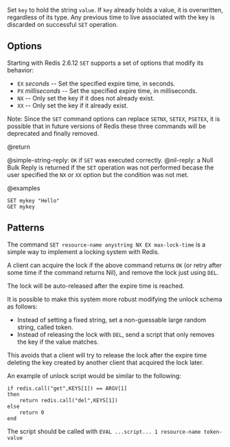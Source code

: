 Set `key` to hold the string `value`.
If `key` already holds a value, it is overwritten, regardless of its type.
Any previous time to live associated with the key is discarded on successful
`SET` operation.

## Options

Starting with Redis 2.6.12 `SET` supports a set of options that modify its
behavior:

* `EX` _seconds_ -- Set the specified expire time, in seconds.
* `PX` _milliseconds_ -- Set the specified expire time, in milliseconds.
* `NX` -- Only set the key if it does not already exist.
* `XX` -- Only set the key if it already exist.

Note: Since the `SET` command options can replace `SETNX`, `SETEX`, `PSETEX`,
it is possible that in future versions of Redis these three commands will be
deprecated and finally removed.

@return

@simple-string-reply: `OK` if `SET` was executed correctly.
@nil-reply: a Null Bulk Reply is returned if the `SET` operation was not
performed becase the user specified the `NX` or `XX` option but the condition
was not met.

@examples

```cli
SET mykey "Hello"
GET mykey
```

## Patterns

The command `SET resource-name anystring NX EX max-lock-time` is a simple way to
implement a locking system with Redis.

A client can acquire the lock if the above command returns `OK` (or retry after
some time if the command returns Nil), and remove the lock just using `DEL`.

The lock will be auto-released after the expire time is reached.

It is possible to make this system more robust modifying the unlock schema as
follows:

* Instead of setting a fixed string, set a non-guessable large random string,
  called token.
* Instead of releasing the lock with `DEL`, send a script that only removes the
  key if the value matches.

This avoids that a client will try to release the lock after the expire time
deleting the key created by another client that acquired the lock later.

An example of unlock script would be similar to the following:

```
if redis.call("get",KEYS[1]) == ARGV[1]
then
    return redis.call("del",KEYS[1])
else
    return 0
end
```

The script should be called with `EVAL ...script... 1 resource-name token-value`
